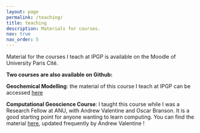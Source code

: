 ```yaml
---
layout: page
permalink: /teaching/
title: teaching
description: Materials for courses.
nav: true
nav_order: 5
---
```


Material for the courses I teach at IPGP is available on the Moodle of University Paris Cité. 

**Two courses are also available on Github:**

**Geochemical Modelling**: the material of this course I teach at IPGP can be accessed [here](https://github.com/charlesll/ModelisationGeochimie)

**Computational Geoscience Course**: I taught this course while I was a Research Fellow at ANU, with Andrew Valentine and Oscar Branson. It is a good starting point for anyone wanting to learn computing. You can find the material [here](https://github.com/valentineap/ComputationalGeoscienceCourse), updated frequently by Andrew Valentine ! 

